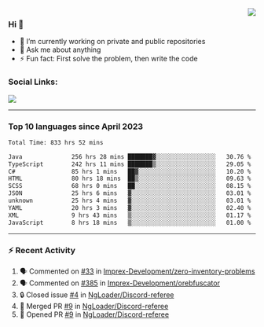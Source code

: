 <!--
<a href="https://wuffy.eu">
  <img align="right" src="https://github.com/ngloader/ngloader/blob/devcard/devcard.png" height="410" width="300" alt="NgLoader's Dev Card"/>
</a>
-->

<a href="https://wuffy.eu">
  <img align="right" src="https://github-readme-stats.vercel.app/api?username=ngloader&count_private=true&include_all_commits=true&show_icons=true&hide_rank=true&theme=dracula" />
</a>

### Hi 👋
- 🔭 I’m currently working on private and public repositories
- 💬 Ask me about anything
- ⚡ Fun fact: First solve the problem, then write the code

### Social Links:
<a href="https://discord.gg/jUtRU5Q">
  <img src="https://dcbadge.limes.pink/api/shield/128286216708685824?style=flat&theme=clean&compact=true" />
</a>

<!--
---

<div>
  <img src="https://github-readme-stats.vercel.app/api/wakatime?username=NgLoader&api_domain=wakapi.wuffy.dev&bg_color=282a36&title_color=ff6e96&icon_color=2F855A&text_color=ffffff&custom_title=Week%20Stats&layout=compact" />
</div>

---

<div>
  <img height="170" align="left" src="https://github-readme-stats.vercel.app/api?username=ngloader&count_private=true&include_all_commits=true&show_icons=true&theme=dracula" />
  <img src="https://github-readme-stats.vercel.app/api/top-langs/?username=ngloader&layout=compact&theme=dracula" />
</div>

---

<a href="https://github.com/ryo-ma/github-profile-trophy">
  <img width=800 src="https://github-profile-trophy.vercel.app/?username=ngloader&column=8&theme=dracula&no-frame=true"/>
</a>
-->

---

### Top 10 languages since April 2023

<!--START_SECTION:waka-->

```txt
Total Time: 833 hrs 52 mins

Java              256 hrs 28 mins ███████▓░░░░░░░░░░░░░░░░░   30.76 %
TypeScript        242 hrs 11 mins ███████▒░░░░░░░░░░░░░░░░░   29.05 %
C#                85 hrs 1 mins   ██▓░░░░░░░░░░░░░░░░░░░░░░   10.20 %
HTML              80 hrs 18 mins  ██▒░░░░░░░░░░░░░░░░░░░░░░   09.63 %
SCSS              68 hrs 0 mins   ██░░░░░░░░░░░░░░░░░░░░░░░   08.15 %
JSON              25 hrs 6 mins   ▓░░░░░░░░░░░░░░░░░░░░░░░░   03.01 %
unknown           25 hrs 4 mins   ▓░░░░░░░░░░░░░░░░░░░░░░░░   03.01 %
YAML              20 hrs 3 mins   ▓░░░░░░░░░░░░░░░░░░░░░░░░   02.40 %
XML               9 hrs 43 mins   ▒░░░░░░░░░░░░░░░░░░░░░░░░   01.17 %
JavaScript        8 hrs 18 mins   ▒░░░░░░░░░░░░░░░░░░░░░░░░   01.00 %
```

<!--END_SECTION:waka-->

---

### :zap: Recent Activity
<!--START_SECTION:activity-->
1. 🗣 Commented on [#33](https://github.com/Imprex-Development/zero-inventory-problems/issues/33#issuecomment-2359368714) in [Imprex-Development/zero-inventory-problems](https://github.com/Imprex-Development/zero-inventory-problems)
2. 🗣 Commented on [#385](https://github.com/Imprex-Development/orebfuscator/issues/385#issuecomment-2250248088) in [Imprex-Development/orebfuscator](https://github.com/Imprex-Development/orebfuscator)
3. 🔒 Closed issue [#4](https://github.com/NgLoader/Discord-referee/issues/4) in [NgLoader/Discord-referee](https://github.com/NgLoader/Discord-referee)
4. 🎉 Merged PR [#9](https://github.com/NgLoader/Discord-referee/pull/9) in [NgLoader/Discord-referee](https://github.com/NgLoader/Discord-referee)
5. 💪 Opened PR [#9](https://github.com/NgLoader/Discord-referee/pull/9) in [NgLoader/Discord-referee](https://github.com/NgLoader/Discord-referee)
<!--END_SECTION:activity-->

